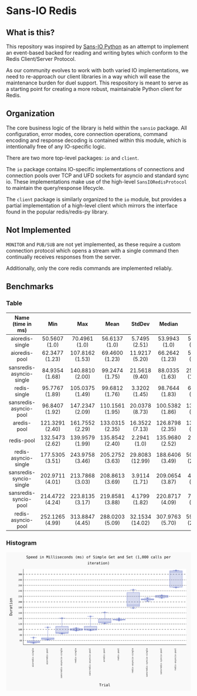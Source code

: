 # Sans-IO Redis

## What is this?

This repository was inspired by [Sans-IO Python](https://sans-io.readthedocs.io/) as 
an attempt to implement an event-based backed for reading and writing bytes which 
conform to the Redis Client/Server Protocol.

As our community evolves to work with both varied IO implementations, we need to 
re-approach our client libraries in a way which will ease the maintenance burden for 
duel support. This respository is meant to serve as a starting point for creating a 
more robust, maintainable Python client for Redis.

## Organization

The core business logic of the library is held within the `sansio` package. All 
configuration, error modes, core connection operations, command encoding and 
response decoding is contained within this module, which is intentionally free of 
any IO-specific logic.

There are two more top-level packages: `io` and `client`.

The `io` package contains IO-specific implementations of connections and connection 
pools over TCP and UFD sockets for asyncio and standard sync io. These 
implementations make use of the high-level `SansIORedisProtocol` to maintain the 
query/response lifecycle.

The `client` package is similarly organized to the `io` module, but provides a 
partial implementation of a high-level client which mirrors the interface found in 
the popular redis/redis-py library.


## Not Implemented

`MONITOR` and `PUB/SUB` are not yet implemented, as these require a custom 
connection protocol which opens a stream with a single command then continually 
receives responses from the server.

Additionally, only the core redis commands are implemented reliably.


## Benchmarks

### Table

|  **Name (time in ms)**   |     **Min**     |     **Max**     |    **Mean**     |   **StdDev**    |   **Median**    |     **IQR**     | **Outliers** |    **OPS**     | **Rounds** | **Iterations** |
|:------------------------:|:---------------:|:---------------:|:---------------:|:---------------:|:---------------:|:---------------:|:------------:|:--------------:|:----------:|:--------------:|
|     aioredis-single      |  50.5607 (1.0)  |  70.4961 (1.0)  |  56.6137 (1.0)  |  5.7495 (2.51)  |  53.9943 (1.0)  |  5.2130 (2.51)  |     6;1      | 17.6636 (1.0)  |     18     |       1        |
|      aioredis-pool       | 62.3477 (1.23)  | 107.8162 (1.53) | 69.4600 (1.23)  | 11.9217 (5.20)  | 66.2642 (1.23)  |  5.8016 (2.80)  |     1;1      | 14.3968 (0.82) |     13     |       1        |
| sansredis-asyncio-single | 84.9354 (1.68)  | 140.8810 (2.00) | 99.2474 (1.75)  | 21.5618 (9.40)  | 88.0335 (1.63)  | 25.1225 (12.11) |     3;0      | 10.0758 (0.57) |     12     |       1        |
|       redis-single       | 95.7767 (1.89)  | 105.0375 (1.49) | 99.6812 (1.76)  |  3.3202 (1.45)  | 98.7644 (1.83)  |  6.1141 (2.95)  |     4;0      | 10.0320 (0.57) |     10     |       1        |
|  sansredis-asyncio-pool  | 96.8407 (1.92)  | 147.2347 (2.09) | 110.1561 (1.95) | 20.0378 (8.73)  | 100.5382 (1.86) | 13.7257 (6.61)  |     2;2      | 9.0780 (0.51)  |     10     |       1        |
|       aredis-pool        | 121.3291 (2.40) | 161.7552 (2.29) | 133.0315 (2.35) | 16.3522 (7.13)  | 126.8798 (2.35) | 13.5703 (6.54)  |     1;1      | 7.5170 (0.43)  |     5      |       1        |
|        redis-pool        | 132.5473 (2.62) | 139.9579 (1.99) | 135.8542 (2.40) |  2.2941 (1.0)   | 135.9680 (2.52) |  2.0750 (1.0)   |     2;1      | 7.3608 (0.42)  |     7      |       1        |
|   redis-asyncio-single   | 177.5305 (3.51) | 243.9758 (3.46) | 205.2752 (3.63) | 29.8083 (12.99) | 188.6406 (3.49) | 50.0484 (24.12) |     1;0      | 4.8715 (0.28)  |     5      |       1        |
| sansredis-syncio-single  | 202.9711 (4.01) | 213.7868 (3.03) | 208.8613 (3.69) |  3.9114 (1.71)  | 209.0654 (3.87) |  4.1701 (2.01)  |     2;0      | 4.7879 (0.27)  |     5      |       1        |
|  sansredis-syncio-pool   | 214.4722 (4.24) | 223.8135 (3.17) | 219.8581 (3.88) |  4.1799 (1.82)  | 220.8717 (4.09) |  7.5444 (3.64)  |     1;0      | 4.5484 (0.26)  |     5      |       1        |
|    redis-asyncio-pool    | 252.1265 (4.99) | 313.8847 (4.45) | 288.0203 (5.09) | 32.1534 (14.02) | 307.9763 (5.70) | 59.5624 (28.71) |     2;0      | 3.4720 (0.20)  |     5      |       1        |


### Histogram

![Benchmark](benchmark-latest.svg)

